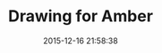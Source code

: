 --- 
layout: entry
category: notebook
excerpt:
title: Drawing for Amber
location: New York City
date_taken: December 2015
camera: Eyes
lens: Pencil and Paper
date: 2015-12-16 21:58:38
tags: [amber, anniversary, beauty, hair, line, drawing, expression, girl, hands, movement, love]
image: GRS-20151215-amber-drawing-by-simon-10-years
---